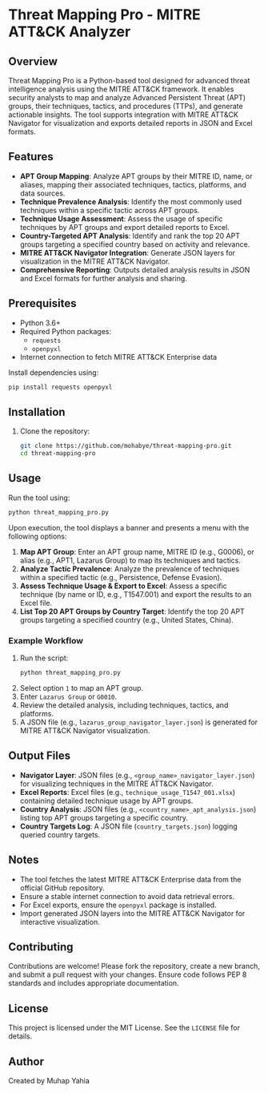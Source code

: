 # Threat Mapping Pro - MITRE ATT&CK Analyzer

## Overview

Threat Mapping Pro is a Python-based tool designed for advanced threat intelligence analysis using the MITRE ATT&CK framework. It enables security analysts to map and analyze Advanced Persistent Threat (APT) groups, their techniques, tactics, and procedures (TTPs), and generate actionable insights. The tool supports integration with MITRE ATT&CK Navigator for visualization and exports detailed reports in JSON and Excel formats.

## Features

- **APT Group Mapping**: Analyze APT groups by their MITRE ID, name, or aliases, mapping their associated techniques, tactics, platforms, and data sources.
- **Technique Prevalence Analysis**: Identify the most commonly used techniques within a specific tactic across APT groups.
- **Technique Usage Assessment**: Assess the usage of specific techniques by APT groups and export detailed reports to Excel.
- **Country-Targeted APT Analysis**: Identify and rank the top 20 APT groups targeting a specified country based on activity and relevance.
- **MITRE ATT&CK Navigator Integration**: Generate JSON layers for visualization in the MITRE ATT&CK Navigator.
- **Comprehensive Reporting**: Outputs detailed analysis results in JSON and Excel formats for further analysis and sharing.

## Prerequisites

- Python 3.6+
- Required Python packages:
  - `requests`
  - `openpyxl`
- Internet connection to fetch MITRE ATT&CK Enterprise data

Install dependencies using:
```bash
pip install requests openpyxl
```

## Installation

1. Clone the repository:
   ```bash
   git clone https://github.com/mohabye/threat-mapping-pro.git
   cd threat-mapping-pro
   ```


## Usage

Run the tool using:
```bash
python threat_mapping_pro.py
```

Upon execution, the tool displays a banner and presents a menu with the following options:
1. **Map APT Group**: Enter an APT group name, MITRE ID (e.g., G0006), or alias (e.g., APT1, Lazarus Group) to map its techniques and tactics.
2. **Analyze Tactic Prevalence**: Analyze the prevalence of techniques within a specified tactic (e.g., Persistence, Defense Evasion).
3. **Assess Technique Usage & Export to Excel**: Assess a specific technique (by name or ID, e.g., T1547.001) and export the results to an Excel file.
4. **List Top 20 APT Groups by Country Target**: Identify the top 20 APT groups targeting a specified country (e.g., United States, China).

### Example Workflow
1. Run the script:
   ```bash
   python threat_mapping_pro.py
   ```
2. Select option `1` to map an APT group.
3. Enter `Lazarus Group` or `G0010`.
4. Review the detailed analysis, including techniques, tactics, and platforms.
5. A JSON file (e.g., `lazarus_group_navigator_layer.json`) is generated for MITRE ATT&CK Navigator visualization.

## Output Files

- **Navigator Layer**: JSON files (e.g., `<group_name>_navigator_layer.json`) for visualizing techniques in the MITRE ATT&CK Navigator.
- **Excel Reports**: Excel files (e.g., `technique_usage_T1547_001.xlsx`) containing detailed technique usage by APT groups.
- **Country Analysis**: JSON files (e.g., `<country_name>_apt_analysis.json`) listing top APT groups targeting a specific country.
- **Country Targets Log**: A JSON file (`country_targets.json`) logging queried country targets.

## Notes

- The tool fetches the latest MITRE ATT&CK Enterprise data from the official GitHub repository.
- Ensure a stable internet connection to avoid data retrieval errors.
- For Excel exports, ensure the `openpyxl` package is installed.
- Import generated JSON layers into the MITRE ATT&CK Navigator for interactive visualization.

## Contributing

Contributions are welcome! Please fork the repository, create a new branch, and submit a pull request with your changes. Ensure code follows PEP 8 standards and includes appropriate documentation.

## License

This project is licensed under the MIT License. See the `LICENSE` file for details.

## Author

Created by Muhap Yahia
